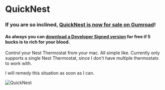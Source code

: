 QuickNest
=========

### If you are so inclined, [QuickNest is now for sale on Gumroad](https://gumroad.com/l/odgu "Buy QuickNest!")!

#### As always you can [download a Developer Signed version](https://github.com/chrisjdavis/quicknest/releases "Get it for free") for free if 5 bucks is to rich for your blood.

Control your Nest Thermostat from your mac. All simple like. Currently only supports a single Nest Thermostat, since I don't have multiple thermostats to work with.

I will remedy this situation as soon as I can.

![QuickNest](https://raw.github.com/chrisjdavis/imgs/master/quicknest.png)
